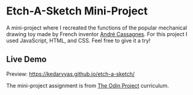 # Etch-A-Sketch Mini-Project

A mini-project where I recreated the functions of the popular mechanical drawing toy made by French inventor [André Cassagnes](https://en.wikipedia.org/wiki/Andr%C3%A9_Cassagnes). For this project I used JavaScript, HTML, and CSS. Feel free to give it a try!

## Live Demo
Preview: https://kedarvyas.github.io/etch-a-sketch/

The mini-project assignment is from [The Odin Project](https://www.theodinproject.com/paths/foundations/courses/foundations/lessons/dom-manipulation) curriculum.